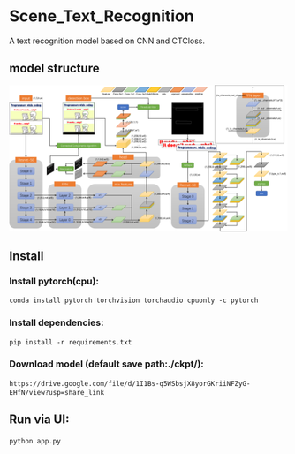 # Scene_Text_Recognition
A text recognition model based on CNN and CTCloss.
## model structure
![model_structure](images/model_structure.png)
## Install
### Install pytorch(cpu):
    conda install pytorch torchvision torchaudio cpuonly -c pytorch
### Install dependencies:
    pip install -r requirements.txt
### Download model (default save path:./ckpt/):
    https://drive.google.com/file/d/1I1Bs-q5WSbsjX8yorGKriiNFZyG-EHfN/view?usp=share_link
## Run via UI:
    python app.py
